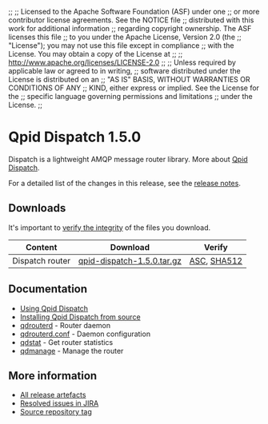 ;;
;; Licensed to the Apache Software Foundation (ASF) under one
;; or more contributor license agreements.  See the NOTICE file
;; distributed with this work for additional information
;; regarding copyright ownership.  The ASF licenses this file
;; to you under the Apache License, Version 2.0 (the
;; "License"); you may not use this file except in compliance
;; with the License.  You may obtain a copy of the License at
;; 
;;   http://www.apache.org/licenses/LICENSE-2.0
;; 
;; Unless required by applicable law or agreed to in writing,
;; software distributed under the License is distributed on an
;; "AS IS" BASIS, WITHOUT WARRANTIES OR CONDITIONS OF ANY
;; KIND, either express or implied.  See the License for the
;; specific language governing permissions and limitations
;; under the License.
;;

# Qpid Dispatch 1.5.0

Dispatch is a lightweight AMQP message router library. More about
[Qpid
Dispatch]({{site_url}}/components/dispatch-router/index.html).

For a detailed list of the changes in this release, see the [release
notes](release-notes.html).

## Downloads

It's important to [verify the
integrity]({{site_url}}/download.html#verify-what-you-download) of
the files you download.

| Content | Download | Verify |
|---------|----------|--------|
| Dispatch router | [qpid-dispatch-1.5.0.tar.gz](http://archive.apache.org/dist/qpid/dispatch/1.5.0/qpid-dispatch-1.5.0.tar.gz) | [ASC](https://archive.apache.org/dist/qpid/dispatch/1.5.0/qpid-dispatch-1.5.0.tar.gz.asc), [SHA512](https://archive.apache.org/dist/qpid/dispatch/1.5.0/qpid-dispatch-1.5.0.tar.gz.sha512) |

## Documentation


<div class="two-column" markdown="1">

 - [Using Qpid Dispatch](user-guide/index.html)
 - [Installing Qpid Dispatch from
   source](https://gitbox.apache.org/repos/asf?p=qpid-dispatch.git;a=blob_plain;f=README;hb=1.5.0)
 - [qdrouterd](man/qdrouterd.html) - Router daemon
 - [qdrouterd.conf](man/qdrouterd.conf.html) - Daemon configuration
 - [qdstat](man/qdstat.html) - Get router statistics
 - [qdmanage](man/qdmanage.html) - Manage the router

</div>


## More information

 - [All release artefacts](http://archive.apache.org/dist/qpid/dispatch/1.5.0)
 - [Resolved issues in JIRA](https://issues.apache.org/jira/issues/?jql=project+%3D+DISPATCH+AND+fixVersion+%3D+%271.5.0%27+AND+resolution+%3D+%27fixed%27+ORDER+BY+priority+DESC)
 - [Source repository tag](https://gitbox.apache.org/repos/asf/qpid-dispatch.git/tree/refs/tags/1.5.0)

<script type="text/javascript">
  _deferredFunctions.push(function() {
      if ("1.5.0" === "{{current_dispatch_release}}") {
          _modifyCurrentReleaseLinks();
      }
  });
</script>